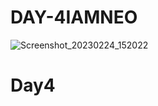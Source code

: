 # DAY-4IAMNEO
![Screenshot_20230224_152022](https://user-images.githubusercontent.com/111976681/221147889-a00ffb5d-a9c8-46ec-9e1f-af165566e91b.png)
# Day4
